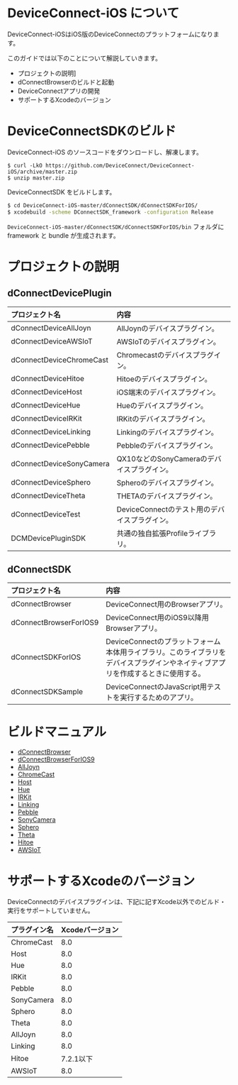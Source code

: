 # DeviceConnect-iOS について

DeviceConnect-iOSはiOS版のDeviceConnectのプラットフォームになります。

このガイドでは以下のことについて解説していきます。

* プロジェクトの説明]
* dConnectBrowserのビルドと起動
* DeviceConnectアプリの開発
* サポートするXcodeのバージョン

# DeviceConnectSDKのビルド

DeviceConnect-iOS のソースコードをダウンロードし、解凍します。

```
$ curl -LkO https://github.com/DeviceConnect/DeviceConnect-iOS/archive/master.zip
$ unzip master.zip
```

DeviceConnectSDK をビルドします。

```sh
$ cd DeviceConnect-iOS-master/dConnectSDK/dConnectSDKForIOS/
$ xcodebuild -scheme DConnectSDK_framework -configuration Release
```

`DeviceConnect-iOS-master/dConnectSDK/dConnectSDKForIOS/bin` フォルダに framework と bundle が生成されます。

# プロジェクトの説明
## dConnectDevicePlugin
| プロジェクト名|内容  |
|:-----------|:---------|
|dConnectDeviceAllJoyn|AllJoynのデバイスプラグイン。|
|dConnectDeviceAWSIoT|AWSIoTのデバイスプラグイン。|
|dConnectDeviceChromeCast|Chromecastのデバイスプラグイン。|
|dConnectDeviceHitoe|Hitoeのデバイスプラグイン。|
|dConnectDeviceHost|iOS端末のデバイスプラグイン。|
|dConnectDeviceHue|Hueのデバイスプラグイン。|
|dConnectDeviceIRKit|IRKitのデバイスプラグイン。|
|dConnectDeviceLinking|Linkingのデバイスプラグイン。|
|dConnectDevicePebble|Pebbleのデバイスプラグイン。|
|dConnectDeviceSonyCamera|QX10などのSonyCameraのデバイスプラグイン。|
|dConnectDeviceSphero|Spheroのデバイスプラグイン。|
|dConnectDeviceTheta|THETAのデバイスプラグイン。|
|dConnectDeviceTest|DeviceConnectのテスト用のデバイスプラグイン。|
|DCMDevicePluginSDK|共通の独自拡張Profileライブラリ。 |

## dConnectSDK
| プロジェクト名|内容  |
|:-----------|:---------|
|dConnectBrowser|DeviceConnect用のBrowserアプリ。|
|dConnectBrowserForIOS9|DeviceConnect用のiOS9以降用Browserアプリ。|
|dConnectSDKForIOS|DeviceConnectのプラットフォーム本体用ライブラリ。このライブラリをデバイスプラグインやネイティブアプリを作成するときに使用する。|
|dConnectSDKSample|DeviceConnectのJavaScript用テストを実行するためのアプリ。|

# ビルドマニュアル

* [dConnectBrowser](https://github.com/DeviceConnect/DeviceConnect-iOS/wiki/dConnectBrowser-Build)
* [dConnectBrowserForIOS9](https://github.com/DeviceConnect/DeviceConnect-iOS/wiki/dConnectBrowserForIOS9-Build)
* [AllJoyn](https://github.com/DeviceConnect/DeviceConnect-iOS/wiki/AllJoyn-Build)
* [ChromeCast](https://github.com/DeviceConnect/DeviceConnect-iOS/wiki/ChromeCast-Build)
* [Host](https://github.com/DeviceConnect/DeviceConnect-iOS/wiki/Host-Build)
* [Hue](https://github.com/DeviceConnect/DeviceConnect-iOS/wiki/Hue-Build)
* [IRKit](https://github.com/DeviceConnect/DeviceConnect-iOS/wiki/IRKit-Build)
* [Linking](https://github.com/DeviceConnect/DeviceConnect-iOS/wiki/Linking-Build)
* [Pebble](https://github.com/DeviceConnect/DeviceConnect-iOS/wiki/Pebble-Build)
* [SonyCamera](https://github.com/DeviceConnect/DeviceConnect-iOS/wiki/SonyCamera-Build)
* [Sphero](https://github.com/DeviceConnect/DeviceConnect-iOS/wiki/Sphero-Build)
* [Theta](https://github.com/DeviceConnect/DeviceConnect-iOS/wiki/Theta-Build)
* [Hitoe](https://github.com/DeviceConnect/DeviceConnect-iOS/wiki/Hitoe-Build)
* [AWSIoT](https://github.com/DeviceConnect/DeviceConnect-iOS/wiki/AWSIoT-Build)

# サポートするXcodeのバージョン
DeviceConnectのデバイスプラグインは、下記に記すXcode以外でのビルド・実行をサポートしていません。

|プラグイン名|Xcodeバージョン|
|:--|:--|
|ChromeCast|8.0|
|Host|8.0|
|Hue|8.0|
|IRKit|8.0|
|Pebble|8.0|
|SonyCamera|8.0|
|Sphero|8.0|
|Theta|8.0|
|AllJoyn|8.0|
|Linking|8.0|
|Hitoe|7.2.1以下|
|AWSIoT|8.0|
